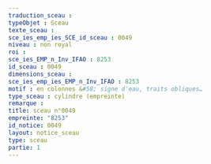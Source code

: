 ```yaml
---
traduction_sceau : 
typeObjet : Sceau
texte_sceau : 
sce_ies_emp_ies_SCE_id_sceau : 0049
niveau : non royal
roi : 
sce_ies_EMP_n_Inv_IFAO : 8253
id_sceau : 0049
dimensions_sceau : 
sce_ies_emp_ies_EMP_n_Inv_IFAO : 8253
motif : en colonnes &#58; signe d'eau, traits obliques…
type_sceau : cylindre (empreinte)
remarque : 
title: sceau n°0049
empreinte: "8253"
id_notice: 0049
layout: notice_sceau
type: sceau
partie: 1
---
```

